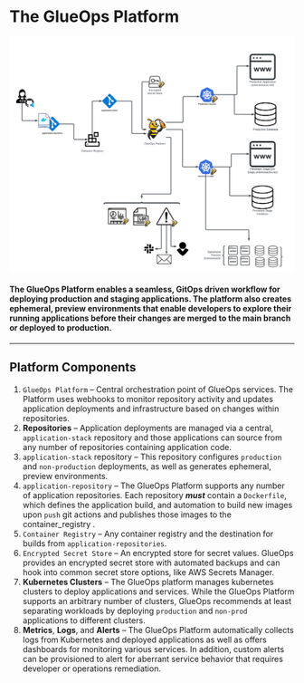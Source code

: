 # The GlueOps Platform

![Alt text](GlueOpsPlatformOverview.png?raw=true "GlueOps Platform Overview")

#### The GlueOps Platform enables a seamless, GitOps driven workflow for deploying production and staging applications.  The platform also creates ephemeral, preview environments that enable developers to explore their running applications before their changes are merged to the main branch or deployed to production.

----

## Platform Components
1. `GlueOps Platform` – Central orchestration point of GlueOps services.  The Platform uses webhooks to monitor repository activity and updates application deployments and infrastructure based on changes within repositories.
2. **Repositories** – Application deployments are managed via a central, `application-stack` repository and those applications can source from any number of repositories containing application code.
  1. `application-stack` repository – This repository configures `production` and `non-production` deployments, as well as generates ephemeral, preview environments.
  2. `application-repository` – The GlueOps Platform supports any number of application repositories.  Each repository **_must_** contain a `Dockerfile`, which defines the application build, and automation to build new images upon `push` git actions and publishes those images to the container_registry .
3.  `Container Registry` – Any container registry and the destination for builds from `application-repositories`.
4. `Encrypted Secret Store` – An encrypted store for secret values.  GlueOps provides an encrypted secret store with automated backups and can hook into common secret store options, like AWS Secrets Manager.
5. **Kubernetes Clusters** – The GlueOps platform manages kubernetes clusters to deploy applications and services.  While the GlueOps Platform supports an arbitrary number of clusters, GlueOps recommends at least separating workloads by deploying `production` and `non-prod` applications to different clusters.
6. **Metrics**, **Logs**, and **Alerts** – The GlueOps Platform automatically collects logs from Kubernetes and deployed applications as well as offers dashboards for monitoring various services.  In addition, custom alerts can be provisioned to alert for aberrant service behavior that requires developer or operations remediation.
